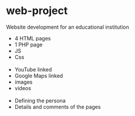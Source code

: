 # web-project

Website development for an educational institution <br>
<ul>
  <li>4 HTML pages</li>
  <li>1 PHP page</li>
  <li>JS</li>
  <li>Css</li> <br>
  <li>YouTube linked</li>
  <li>Google Maps linked</li>
  <li>images</li>
  <li>videos</li> <br>
  <li>Defining the persona</li>
  <li>Details and comments of the pages</li>
</ul> 




